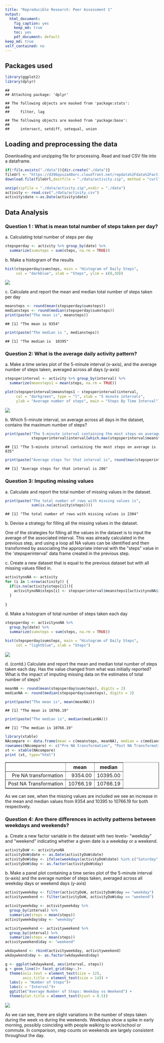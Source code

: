 ```yaml
---
title: "Reproducible Research: Peer Assessment 1"
output: 
  html_document:
    fig_caption: yes
    keep_md: true
    toc: yes
    pdf_document: default
keep_md: true
self_contained: no    
---
```

## Packages used

```r
library(ggplot2)
library(dplyr)
```

```
## 
## Attaching package: 'dplyr'
```

```
## The following objects are masked from 'package:stats':
## 
##     filter, lag
```

```
## The following objects are masked from 'package:base':
## 
##     intersect, setdiff, setequal, union
```

## Loading and preprocessing the data
Downloading and unzipping file for processing. Read and load CSV file into a dataframe. 

```r
if(!file.exists("./data")){dir.create("./data")}
fileUrl <- "https://d396qusza40orc.cloudfront.net/repdata%2Fdata%2Factivity.zip"
download.file(fileUrl,destfile = "./data/activity.zip", method = "curl")

unzip(zipfile = "./data/activity.zip",exdir = "./data")
activity <- read.csv("./data/activity.csv")
activity$date <-as.Date(activity$date)
```

## Data Analysis
### Question 1 : What is mean total number of steps taken per day?
  a. Calculating total number of steps per day

```r
stepsperday <- activity %>% group_by(date) %>%
  summarize(sumsteps = sum(steps, na.rm = TRUE))
```
  b.  Make a histogram of the results

```r
hist(stepsperday$sumsteps, main = "Histogram of Daily Steps", 
     col = "darkblue", xlab = "Steps", ylim = c(0,30))
```

![](PA1_template_files/figure-html/histogram-1.png)<!-- -->
  
  c. Calculate and report the mean and median total number of steps taken per day

```r
meansteps <- round(mean(stepsperday$sumsteps))
mediansteps <- round(median(stepsperday$sumsteps))
print(paste("The mean is", meansteps))
```

```
## [1] "The mean is 9354"
```

```r
print(paste("The median is ", mediansteps))
```

```
## [1] "The median is  10395"
```

### Question 2: What is the average daily activity pattern?
  a.    Make a time series plot of the 5-minute interval (x-axis), and the average number of steps taken, averaged across all days (y-axis)
  

```r
stepsperinterval <- activity %>% group_by(interval) %>%
  summarize(meansteps1 = mean(steps, na.rm = TRUE))

plot(stepsperinterval$meansteps1 ~ stepsperinterval$interval,
     col = "darkgreen", type = "l", xlab = "5 minute intervals",
     ylab = "Average number of steps", main = "Steps By Time Interval")
```

![](PA1_template_files/figure-html/time-series-plot-1.png)<!-- -->

  b. Which 5-minute interval, on average across all days in the dataset, contains the maximum number of steps?

```r
print(paste("The 5-minute interval containing the most steps on average is",
            stepsperinterval$interval[which.max(stepsperinterval$meansteps1)]))
```

```
## [1] "The 5-minute interval containing the most steps on average is 835"
```

```r
print(paste("Average steps for that interval is", round(max(stepsperinterval$meansteps1))))
```

```
## [1] "Average steps for that interval is 206"
```

### Question 3: Imputing missing values
  a. Calculate and report the total number of missing values in the dataset. 

```r
print(paste("The total number of rows with missing values is",
            sum(is.na(activity$steps))))
```

```
## [1] "The total number of rows with missing values is 2304"
```

  b. Devise a strategy for filling all the missing values in the dataset. 
  
  One of the strategies for filling all the values in the dataset is to input the average of the associated interval. This was already calculated in the previous step, and using a loop all NA values can be identified and then transformed by associating the appropriate interval with the "steps" value in the 'stepsperinterval' data frame created in the previous step.   
  
  c. Create a new dataset that is equal to the previous dataset but with all missing values filled in. 
  

```r
activitynoNA <- activity
for (i in 1:nrow(activity)) {
  if(is.na(activity$steps[i])){
    activitynoNA$steps[i] <- stepsperinterval$meansteps1[activitynoNA$interval[i] == stepsperinterval$interval]
  }
  
}
```

  d. Make a histogram of total number of steps taken each day


```r
stepsperday <- activitynoNA %>%
  group_by(date) %>%
  summarize(sumsteps = sum(steps, na.rm = TRUE))

hist(stepsperday$sumsteps, main = "Histogram of Daily Steps",
     col = "lightblue", xlab = "Steps")
```

![](PA1_template_files/figure-html/new-histogram-1.png)<!-- -->

  d. (contd.) Calculate and report the mean and median total number of steps taken each day. Has the value changed from what was initially reported? What is the impact of imputing missing data on the estimates of total number of steps?
  

```r
meanNA <- round(mean(stepsperday$sumsteps), digits = 2)
medianNA <- round(median(stepsperday$sumsteps), digits = 2)

print(paste("The mean is", mean(meanNA)))
```

```
## [1] "The mean is 10766.19"
```

```r
print(paste("The median is", median(medianNA)))
```

```
## [1] "The median is 10766.19"
```


```r
library(xtable)
NAcompare <- data.frame(mean = c(meansteps, meanNA), median = c(mediansteps, medianNA))
rownames(NAcompare) <- c("Pre NA transformation", "Post NA Transformation")
xt <- xtable(NAcompare)
print (xt, type="html")
```

<!-- html table generated in R 4.3.0 by xtable 1.8-4 package -->
<!-- Fri Jun 16 08:21:46 2023 -->
<table border=1>
<tr> <th>  </th> <th> mean </th> <th> median </th>  </tr>
  <tr> <td align="right"> Pre NA transformation </td> <td align="right"> 9354.00 </td> <td align="right"> 10395.00 </td> </tr>
  <tr> <td align="right"> Post NA Transformation </td> <td align="right"> 10766.19 </td> <td align="right"> 10766.19 </td> </tr>
   </table>


As we can see, when the missing values are included we see an increase in the mean and median values from 9354 and 10395 to 10766.19 for both respectively. 

### Question 4: Are there differences in activity patterns between weekdays and weekends?
  a. Create a new factor variable in the dataset with two levels- "weekday" and "weekend" indicating whether a given date is a weekday or a weekend.
  

```r
activityDoW <- activitynoNA
activityDoW$date <- as.Date(activityDoW$date)
activityDoW$day <- ifelse(weekdays(activityDoW$date) %in% c("Saturday", "Sunday"), "weekend", "weekday")
activityDoW$day <- as.factor(activityDoW$day)
```

  b. Make a panel plot containing a time series plot of the 5-minute interval (x-axis) and the average number of steps taken, averaged across all weekday days or weekend days (y-axis)

```r
activityweekday <- filter(activityDoW, activityDoW$day == "weekday")
activityweekend <- filter(activityDoW, activityDoW$day == "weekend")

activityweekday <- activityweekday %>% 
  group_by(interval) %>% 
  summarize(steps = mean(steps))
activityweekday$day <- "weekday"

activityweekend <- activityweekend %>% 
  group_by(interval) %>% 
  summarize(steps = mean(steps))
activityweekend$day <- "weekend"

wkdaywkend <- rbind(activityweekday, activityweekend)
wkdaywkend$day <- as.factor(wkdaywkend$day)

g <- ggplot(wkdaywkend, aes(interval, steps))
g + geom_line()+ facet_grid(day~.)+ 
  theme(axis.text = element_text(size = 12), 
        axis.title = element_text(size = 14)) + 
  labs(y = "Number of Steps")+ 
  labs(x = "Interval")+ 
  ggtitle("Average Number of Steps: Weekday vs Weekend") +
  theme(plot.title = element_text(hjust = 0.5))
```

![](PA1_template_files/figure-html/panel_plot-1.png)<!-- -->

As we can see, there are slight variations in the number of steps taken during the week vs during the weekends. Weekdays show a spike in early morning, possibly coinciding with people walking to work/school or commute. In comparison, step counts on weekends are largely consistent throughout the day.  

